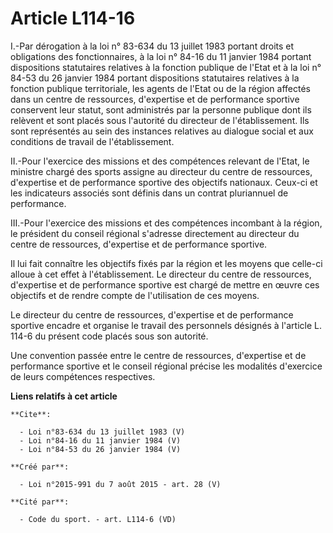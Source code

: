 # Article L114-16

I.-Par dérogation à la loi n° 83-634 du 13 juillet 1983 portant droits et obligations des fonctionnaires, à la loi n° 84-16
du 11 janvier 1984 portant dispositions statutaires relatives à la fonction publique de l'Etat et à la loi n° 84-53 du 26
janvier 1984 portant dispositions statutaires relatives à la fonction publique territoriale, les agents de l'Etat ou de la
région affectés dans un centre de ressources, d'expertise et de performance sportive conservent leur statut, sont administrés
par la personne publique dont ils relèvent et sont placés sous l'autorité du directeur de l'établissement. Ils sont
représentés au sein des instances relatives au dialogue social et aux conditions de travail de l'établissement. 

II.-Pour l'exercice des missions et des compétences relevant de l'Etat, le ministre chargé des sports assigne au directeur du
centre de ressources, d'expertise et de performance sportive des objectifs nationaux. Ceux-ci et les indicateurs associés
sont définis dans un contrat pluriannuel de performance. 

III.-Pour l'exercice des missions et des compétences incombant à la région, le président du conseil régional s'adresse
directement au directeur du centre de ressources, d'expertise et de performance sportive. 

Il lui fait connaître les objectifs fixés par la région et les moyens que celle-ci alloue à cet effet à l'établissement. Le
directeur du centre de ressources, d'expertise et de performance sportive est chargé de mettre en œuvre ces objectifs et de
rendre compte de l'utilisation de ces moyens. 

Le directeur du centre de ressources, d'expertise et de performance sportive encadre et organise le travail des personnels
désignés à l'article L. 114-6 du présent code placés sous son autorité. 

Une convention passée entre le centre de ressources, d'expertise et de performance sportive et le conseil régional précise
les modalités d'exercice de leurs compétences respectives.

**Liens relatifs à cet article**

	**Cite**:

	  - Loi n°83-634 du 13 juillet 1983 (V)
	  - Loi n°84-16 du 11 janvier 1984 (V)
	  - Loi n°84-53 du 26 janvier 1984 (V)

	**Créé par**:

	  - Loi n°2015-991 du 7 août 2015 - art. 28 (V)

	**Cité par**:

	  - Code du sport. - art. L114-6 (VD)
